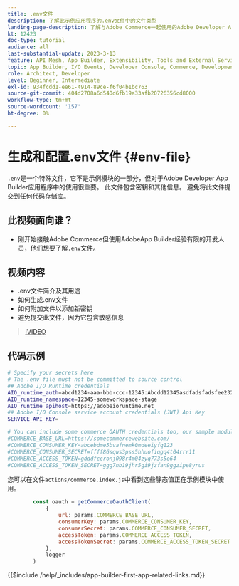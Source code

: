 ```yaml
---
title: .env文件
description: 了解此示例应用程序的.env文件中的文件类型
landing-page-description: 了解与Adobe Commerce一起使用的Adobe Developer App Builder以及.env文件中使用的内容类型
kt: 12423
doc-type: tutorial
audience: all
last-substantial-update: 2023-3-13
feature: API Mesh, App Builder, Extensibility, Tools and External Services, Backend Development
topic: App Builder, I/O Events, Developer Console, Commerce, Development, Integrations
role: Architect, Developer
level: Beginner, Intermediate
exl-id: 934fcdd1-ee61-4914-89ce-f6f04b1bc763
source-git-commit: 404d2708a6d540d6fb19a33afb20726356cd8000
workflow-type: tm+mt
source-wordcount: '157'
ht-degree: 0%

---
```


# 生成和配置.env文件 {#env-file}

`.env`是一个特殊文件，它不是示例模块的一部分，但对于Adobe Developer App Builder应用程序中的使用很重要。 此文件包含密钥和其他信息。 避免将此文件提交到任何代码存储库。

## 此视频面向谁？

* 刚开始接触Adobe Commerce但使用AdobeApp Builder经验有限的开发人员，他们想要了解`.env`文件。

## 视频内容

* .env文件简介及其用途
* 如何生成.env文件
* 如何附加文件以添加新密钥
* 避免提交此文件，因为它包含敏感信息

>[!VIDEO](https://video.tv.adobe.com/v/3416593?quality=12&learn=on)

## 代码示例

```bash
# Specify your secrets here
# The .env file must not be committed to source control
## Adobe I/O Runtime credentials
AIO_runtime_auth=abcd1234-aaa-bbb-ccc-12345:Abcdd12345asdfadsfadsfee2323232323232
AIO_runtime_namespace=12345-someworkspace-stage
AIO_runtime_apihost=https://adobeioruntime.net
## Adobe I/O Console service account credentials (JWT) Api Key
SERVICE_API_KEY=

# You can include some commerce OAUTH credentials too, our sample module will use this
#COMMERCE_BASE_URL=https://somecommercewebsite.com/
#COMMERCE_CONSUMER_KEY=abcebdme5bvafnemk0mdeeiyfq123
#COMMERCE_CONSUMER_SECRET=ffff86sqws3pss5hhuofiqgq4t04rrr11
#COMMERCE_ACCESS_TOKEN=gdddfccronj098r4m04zyq773s5o64
#COMMERCE_ACCESS_TOKEN_SECRET=ggg7nb19jhr5gi9jzfan9ggzipe8yrus
```

您可以在文件`actions/commerce.index.js`中看到这些静态值正在示例模块中使用。

```javascript
        const oauth = getCommerceOauthClient(
            {
                url: params.COMMERCE_BASE_URL,
                consumerKey: params.COMMERCE_CONSUMER_KEY,
                consumerSecret: params.COMMERCE_CONSUMER_SECRET,
                accessToken: params.COMMERCE_ACCESS_TOKEN,
                accessTokenSecret: params.COMMERCE_ACCESS_TOKEN_SECRET
            },
            logger
        )
```

{{$include /help/_includes/app-builder-first-app-related-links.md}}
